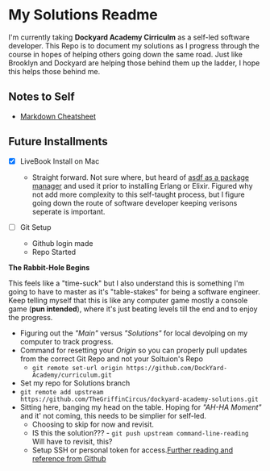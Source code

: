 # My Solutions Readme

I'm currently taking **Dockyard Academy Cirriculm** as a self-led software developer. This Repo is to document my solutions as I progress through the course in hopes of helping others going down the same road. Just like Brooklyn and Dockyard are helping those behind them up the ladder, I hope this helps those behind me.

## Notes to Self
- [Markdown Cheatsheet](https://github.com/adam-p/markdown-here/wiki/Markdown-Cheatsheet)

## Future Installments

- [x] LiveBook Install on Mac

  - Straight forward. Not sure where, but heard of [asdf as a package manager](https://asdf-vm.com/) and used it prior to installing Erlang or Elixir. Figured why not add more complexity to this self-taught process, but I figure going down the route of software developer keeping verisons seperate is important.

- [ ] Git Setup
  - Github login made
  - Repo Started
  
**The Rabbit-Hole Begins**  

This feels like a "time-suck" but I also understand this is something I'm going to have to master as it's "table-stakes" for being a software engineer. Keep telling myself that this is like any computer game mostly a console game (**pun intended**), where it's just beating levels till the end and to enjoy the progress. 

  - Figuring out the *"Main"* versus *"Solutions"* for local devolping on my computer to track progress. 
  - Command for resetting your *Origin* so you can properly pull updates from the correct Git Repo and not your Soltuion's Repo
    - `` git remote set-url origin https://github.com/DockYard-Academy/curriculum.git ``
  - Set my repo for Solutions branch
   - ``git remote add upstream  https://github.com/TheGriffinCircus/dockyard-academy-solutions.git``
  - Sitting here, banging my head on the table. Hoping for *"AH-HA Moment"* and it' not coming, this needs to be simplier for self-led.
    - Choosing to skip for now and revisit.
    - IS this the solution??? - ``git push upstream command-line-reading`` Will have to revisit, this?
    - Setup SSH or personal token for access.[Further reading and reference from Github](https://docs.github.com/en/get-started/getting-started-with-git/about-remote-repositories#cloning-with-https-urls)
   
